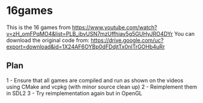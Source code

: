 
# 16games

This is the 16 games from https://www.youtube.com/watch?v=zH_omFPqMO4&list=PLB_ibvUSN7mzUffhiay5g5GUHyJRO4DYr
You can download the original code from: https://drive.google.com/uc?export=download&id=1X24AF6OYBp0dFDdjtTx0nlTrGOHb4uRr 

## Plan

1 - Ensure that all games are compiled and run as shown on the videos using CMake and vcpkg (with minor source clean up)
2 - Reimplement them in SDL2
3 - Try reimplementation again but in OpenGL